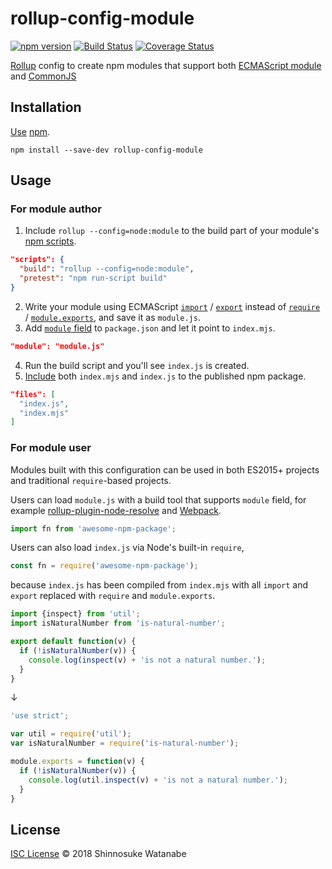 # rollup-config-module

[![npm version](https://img.shields.io/npm/v/rollup-config-module.svg)](https://www.npmjs.com/package/rollup-config-module)
[![Build Status](https://travis-ci.org/shinnn/rollup-config-module.svg?branch=master)](https://travis-ci.org/shinnn/rollup-config-module)
[![Coverage Status](https://img.shields.io/coveralls/shinnn/rollup-config-module.svg)](https://coveralls.io/github/shinnn/rollup-config-module)

[Rollup](https://github.com/rollup/rollup) config to create npm modules that support both [ECMAScript module](http://www.2ality.com/2014/09/es6-modules-final.html) and [CommonJS](http://www.commonjs.org/)

## Installation

[Use](https://docs.npmjs.com/cli/install) [npm](https://docs.npmjs.com/getting-started/what-is-npm).

```
npm install --save-dev rollup-config-module
```

## Usage

### For module author

1. Include `rollup --config=node:module` to the build part of your module's [npm scripts](https://docs.npmjs.com/misc/scripts).

  ```json
  "scripts": {
    "build": "rollup --config=node:module",
    "pretest": "npm run-script build"
  }
  ```
2. Write your module using ECMAScript [`import`](https://developer.mozilla.org/docs/Web/JavaScript/Reference/Statements/import) / [`export`](https://developer.mozilla.org/docs/Web/JavaScript/Reference/Statements/export) instead of [`require`](https://nodejs.org/api/globals.html#globals_require) / [`module.exports`](https://nodejs.org/api/modules.html#modules_module_exports), and save it as `module.js`.
3. Add [`module` field](https://github.com/dherman/defense-of-dot-js/blob/master/proposal.md#typical-usage) to `package.json` and let it point to `index.mjs`.

  ```json
  "module": "module.js"
  ```
4. Run the build script and you'll see `index.js` is created.
5. [Include](https://docs.npmjs.com/files/package.json#files) both `index.mjs` and `index.js` to the published npm package.

  ```json
  "files": [
    "index.js",
    "index.mjs"
  ]
  ```

### For module user

Modules built with this configuration can be used in both ES2015+ projects and traditional `require`-based projects.

Users can load `module.js` with a build tool that supports `module` field, for example [rollup-plugin-node-resolve](https://github.com/rollup/rollup-plugin-node-resolve) and [Webpack](https://webpack.js.org/configuration/resolve/#resolve-mainfields).

```javascript
import fn from 'awesome-npm-package';
```

Users can also load `index.js` via Node's built-in `require`,

```javascript
const fn = require('awesome-npm-package');
```

because `index.js` has been compiled from `index.mjs` with all `import` and `export` replaced with `require` and `module.exports`.

```javascript
import {inspect} from 'util';
import isNaturalNumber from 'is-natural-number';

export default function(v) {
  if (!isNaturalNumber(v)) {
    console.log(inspect(v) + 'is not a natural number.');
  }
}
```
↓

```javascript
'use strict';

var util = require('util');
var isNaturalNumber = require('is-natural-number');

module.exports = function(v) {
  if (!isNaturalNumber(v)) {
    console.log(util.inspect(v) + 'is not a natural number.');
  }
}
```

## License

[ISC License](./LICENSE) © 2018 Shinnosuke Watanabe
